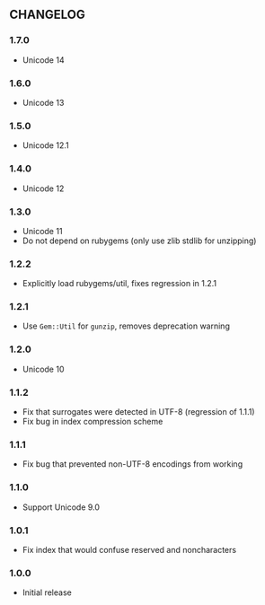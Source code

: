 ## CHANGELOG

### 1.7.0

- Unicode 14

### 1.6.0

- Unicode 13

### 1.5.0

* Unicode 12.1

### 1.4.0

* Unicode 12

### 1.3.0

* Unicode 11
* Do not depend on rubygems (only use zlib stdlib for unzipping)

### 1.2.2

* Explicitly load rubygems/util, fixes regression in 1.2.1

### 1.2.1

* Use `Gem::Util` for `gunzip`, removes deprecation warning

### 1.2.0

* Unicode 10

### 1.1.2

* Fix that surrogates were detected in UTF-8 (regression of 1.1.1)
* Fix bug in index compression scheme

### 1.1.1

* Fix bug that prevented non-UTF-8 encodings from working

### 1.1.0

* Support Unicode 9.0

### 1.0.1

* Fix index that would confuse reserved and noncharacters

### 1.0.0

* Initial release

